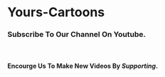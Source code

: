 # Yours-Cartoons
<h3>Subscribe To Our Channel On Youtube.</h3><br>
<h4><b>Encourge Us To Make New Videos By <i>Supporting</i>.</b><h4>
